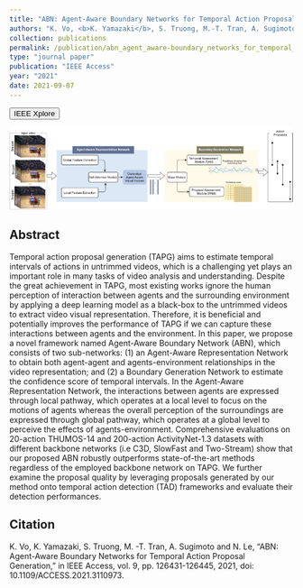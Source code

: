 ```yaml
---
title: "ABN: Agent-Aware Boundary Networks for Temporal Action Proposal Generation"
authors: "K. Vo, <b>K. Yamazaki</b>, S. Truong, M.-T. Tran, A. Sugimoto, and N. Le"
collection: publications
permalink: /publication/abn_agent_aware-boundary_networks_for_temporal_action_proposal_generation
type: "journal paper"
publication: "IEEE Access"
year: "2021"
date: 2021-09-07
---
```

<button class="btn btn-round btn-sm btn-ghost-blue" onclick="location.href='https://ieeexplore.ieee.org/abstract/document/9530693'">IEEE Xplore</button>

<p align="center"><img src="/images/abn.gif" width="750"/></p>

## Abstract
Temporal action proposal generation (TAPG) aims to estimate temporal intervals of actions in untrimmed videos, which is a challenging yet plays an important role in many tasks of video analysis and understanding. Despite the great achievement in TAPG, most existing works ignore the human perception of interaction between agents and the surrounding environment by applying a deep learning model as a black-box to the untrimmed videos to extract video visual representation. Therefore, it is beneficial and potentially improves the performance of TAPG if we can capture these interactions between agents and the environment. In this paper, we propose a novel framework named Agent-Aware Boundary Network (ABN), which consists of two sub-networks: (1) an Agent-Aware Representation Network to obtain both agent-agent and agents-environment relationships in the video representation; and (2) a Boundary Generation Network to estimate the confidence score of temporal intervals. In the Agent-Aware Representation Network, the interactions between agents are expressed through local pathway, which operates at a local level to focus on the motions of agents whereas the overall perception of the surroundings are expressed through global pathway, which operates at a global level to perceive the effects of agents-environment. Comprehensive evaluations on 20-action THUMOS-14 and 200-action ActivityNet-1.3 datasets with different backbone networks (i.e C3D, SlowFast and Two-Stream) show that our proposed ABN robustly outperforms state-of-the-art methods regardless of the employed backbone network on TAPG. We further examine the proposal quality by leveraging proposals generated by our method onto temporal action detection (TAD) frameworks and evaluate their detection performances.

## Citation
K. Vo, K. Yamazaki, S. Truong, M. -T. Tran, A. Sugimoto and N. Le, “ABN: Agent-Aware Boundary Networks for Temporal Action Proposal Generation,” in IEEE Access, vol. 9, pp. 126431-126445, 2021, doi: 10.1109/ACCESS.2021.3110973.
